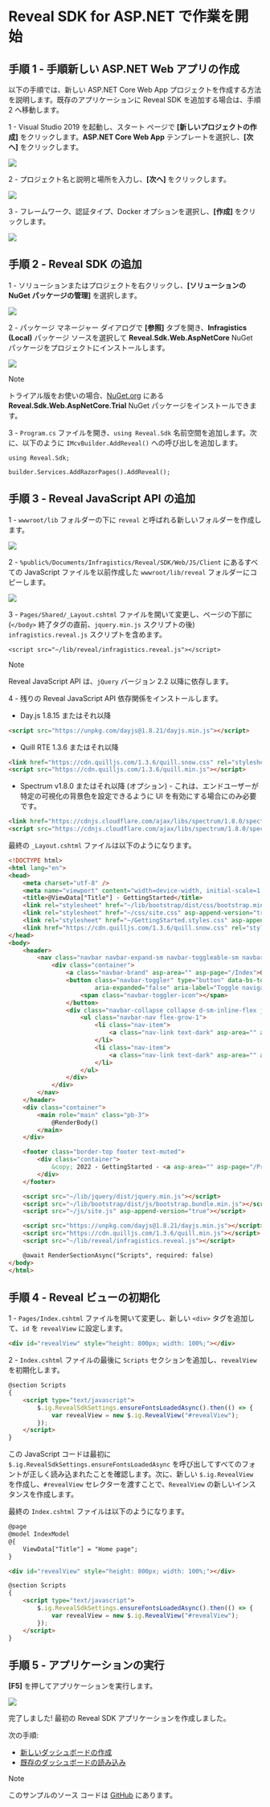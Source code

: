 # Reveal SDK for ASP.NET で作業を開始

## 手順 1 - 手順新しい ASP.NET Web アプリの作成

以下の手順では、新しい ASP.NET Core Web App プロジェクトを作成する方法を説明します。既存のアプリケーションに Reveal SDK を追加する場合は、手順 2 へ移動します。

1 - Visual Studio 2019 を起動し、スタート ページで **[新しいプロジェクトの作成]** をクリックします。**ASP.NET Core Web App** テンプレートを選択し、**[次へ]** をクリックします。

![](images/getting-started-new-asp-net-core-web-app-project.jpg)

2 - プロジェクト名と説明と場所を入力し、**[次へ]** をクリックします。

![](images/getting-started-new-asp-net-core-web-app-name.jpg)

3 - フレームワーク、認証タイプ、Docker オプションを選択し、**[作成]** をクリックします。

![](images/getting-started-new-asp-net-core-web-app-info.jpg)

## 手順 2 - Reveal SDK の追加

1 - ソリューションまたはプロジェクトを右クリックし、**[ソリューションの NuGet パッケージの管理]** を選択します。

![](images/getting-started-nuget-packages-manage.jpg)

2 - パッケージ マネージャー ダイアログで **[参照]** タブを開き、**Infragistics (Local)** パッケージ ソースを選択して **Reveal.Sdk.Web.AspNetCore** NuGet パッケージをプロジェクトにインストールします。

![](images/getting-started-nuget-packages-install.jpg)

> [!NOTE]
> トライアル版をお使いの場合、[NuGet.org](https://www.nuget.org/packages/Reveal.Sdk.Web.AspNetCore.Trial/) にある **Reveal.Sdk.Web.AspNetCore.Trial** NuGet パッケージをインストールできます。

3 - `Program.cs` ファイルを開き、`using Reveal.Sdk` 名前空間を追加します。次に、以下のように `IMcvBuilder.AddReveal()` への呼び出しを追加します。

```
using Reveal.Sdk;

builder.Services.AddRazorPages().AddReveal();
```

## 手順 3 - Reveal JavaScript API の追加

1 - `wwwroot/lib` フォルダーの下に `reveal` と呼ばれる新しいフォルダーを作成します。

![](images/asp-net-core-web-app-create-reveal-folder.jpg)

2 - `%public%/Documents/Infragistics/Reveal/SDK/Web/JS/Client` にあるすべての JavaScript ファイルを以前作成した `wwwroot/lib/reveal` フォルダーにコピーします。

![](images/asp-net-core-web-app-copy-reveal-files.jpg)

3 - `Pages/Shared/_Layout.cshtml` ファイルを開いて変更し、ページの下部に (`</body>` 終了タグの直前、`jquery.min.js` スクリプトの後) `infragistics.reveal.js` スクリプトを含めます。

```
<script src="~/lib/reveal/infragistics.reveal.js"></script>
```

> [!NOTE]
> Reveal JavaScript API は、`jQuery` バージョン 2.2 以降に依存します。

4 - 残りの Reveal JavaScript API 依存関係をインストールします。

- Day.js 1.8.15 またはそれ以降

```html
<script src="https://unpkg.com/dayjs@1.8.21/dayjs.min.js"></script>
```

- Quill RTE 1.3.6 またはそれ以降

```html
<link href="https://cdn.quilljs.com/1.3.6/quill.snow.css" rel="stylesheet" type="text/css">    
<script src="https://cdn.quilljs.com/1.3.6/quill.min.js"></script>
```

- Spectrum v1.8.0 またはそれ以降 (オプション) - これは、エンドユーザーが特定の可視化の背景色を設定できるように UI を有効にする場合にのみ必要です。

``` html
<link href="https://cdnjs.cloudflare.com/ajax/libs/spectrum/1.8.0/spectrum.min.css" rel="stylesheet" type="text/css" >
<script src="https://cdnjs.cloudflare.com/ajax/libs/spectrum/1.8.0/spectrum.min.js"></script>
```

最終の `_Layout.cshtml` ファイルは以下のようになります。

```html
<!DOCTYPE html>
<html lang="en">
<head>
    <meta charset="utf-8" />
    <meta name="viewport" content="width=device-width, initial-scale=1.0" />
    <title>@ViewData["Title"] - GettingStarted</title>
    <link rel="stylesheet" href="~/lib/bootstrap/dist/css/bootstrap.min.css" />
    <link rel="stylesheet" href="~/css/site.css" asp-append-version="true" />
    <link rel="stylesheet" href="~/GettingStarted.styles.css" asp-append-version="true" />
    <link href="https://cdn.quilljs.com/1.3.6/quill.snow.css" rel="stylesheet" type="text/css">   
</head>
<body>
    <header>
        <nav class="navbar navbar-expand-sm navbar-toggleable-sm navbar-light bg-white border-bottom box-shadow mb-3">
            <div class="container">
                <a class="navbar-brand" asp-area="" asp-page="/Index">GettingStarted</a>
                <button class="navbar-toggler" type="button" data-bs-toggle="collapse" data-bs-target=".navbar-collapse" aria-controls="navbarSupportedContent"
                        aria-expanded="false" aria-label="Toggle navigation">
                    <span class="navbar-toggler-icon"></span>
                </button>
                <div class="navbar-collapse collapse d-sm-inline-flex justify-content-between">
                    <ul class="navbar-nav flex-grow-1">
                        <li class="nav-item">
                            <a class="nav-link text-dark" asp-area="" asp-page="/Index">Home</a>
                        </li>
                        <li class="nav-item">
                            <a class="nav-link text-dark" asp-area="" asp-page="/Privacy">Privacy</a>
                        </li>
                    </ul>
                </div>
            </div>
        </nav>
    </header>
    <div class="container">
        <main role="main" class="pb-3">
            @RenderBody()
        </main>
    </div>

    <footer class="border-top footer text-muted">
        <div class="container">
            &copy; 2022 - GettingStarted - <a asp-area="" asp-page="/Privacy">Privacy</a>
        </div>
    </footer>

    <script src="~/lib/jquery/dist/jquery.min.js"></script>
    <script src="~/lib/bootstrap/dist/js/bootstrap.bundle.min.js"></script>
    <script src="~/js/site.js" asp-append-version="true"></script>

    <script src="https://unpkg.com/dayjs@1.8.21/dayjs.min.js"></script>
    <script src="https://cdn.quilljs.com/1.3.6/quill.min.js"></script>
    <script src="~/lib/reveal/infragistics.reveal.js"></script>

    @await RenderSectionAsync("Scripts", required: false)
</body>
</html>
```

## 手順 4 - Reveal ビューの初期化

1 - `Pages/Index.cshtml` ファイルを開いて変更し、新しい `<div>` タグを追加して、`id` を `revealView` に設定します。

```html
<div id="revealView" style="height: 800px; width: 100%;"></div>
```

2 - `Index.cshtml` ファイルの最後に `Scripts` セクションを追加し、`revealView` を初期化します。

```html
@section Scripts
{
    <script type="text/javascript">
        $.ig.RevealSdkSettings.ensureFontsLoadedAsync().then(() => {
            var revealView = new $.ig.RevealView("#revealView");
        });        
    </script>
}
```

この JavaScript コードは最初に `$.ig.RevealSdkSettings.ensureFontsLoadedAsync` を呼び出してすべてのフォントが正しく読み込まれたことを確認します。次に、新しい `$.ig.RevealView` を作成し、`#revealView` セレクターを渡すことで、`RevealView` の新しいインスタンスを作成します。

最終の `Index.cshtml` ファイルは以下のようになります。

```html
@page
@model IndexModel
@{
    ViewData["Title"] = "Home page";
}

<div id="revealView" style="height: 800px; width: 100%;"></div>

@section Scripts
{
    <script type="text/javascript">
        $.ig.RevealSdkSettings.ensureFontsLoadedAsync().then(() => {
            var revealView = new $.ig.RevealView("#revealView");
        });        
    </script>
}
```
## 手順 5 - アプリケーションの実行

**[F5]** を押してアプリケーションを実行します。

![](images/asp-net-core-web-app-running.jpg)

完了しました! 最初の Reveal SDK アプリケーションを作成しました。

次の手順:
- [新しいダッシュボードの作成](creating-dashboards.md)
- [既存のダッシュボードの読み込み](loading-dashboards.md)

> [!NOTE]
> このサンプルのソース コードは [GitHub](https://github.com/RevealBi/sdk-samples-aspnetcore/tree/main/01-GettingStarted-WebApp) にあります。